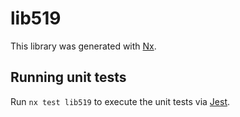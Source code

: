 # lib519

This library was generated with [Nx](https://nx.dev).

## Running unit tests

Run `nx test lib519` to execute the unit tests via [Jest](https://jestjs.io).
